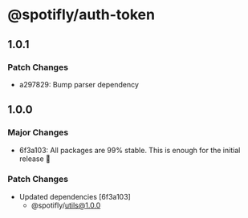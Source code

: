 # @spotifly/auth-token

## 1.0.1

### Patch Changes

- a297829: Bump parser dependency

## 1.0.0

### Major Changes

- 6f3a103: All packages are 99% stable. This is enough for the initial release 🎉

### Patch Changes

- Updated dependencies [6f3a103]
  - @spotifly/utils@1.0.0
